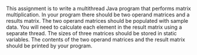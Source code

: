 This assignment is to write a multithread Java program that
performs matrix multiplication. In your program there should be two operand
matrices and a results matrix. The two operand matrices should be populated with
sample data. You will need to calculate each element in the result matrix using a
separate thread. The sizes of three matrices should be stored in static variables. The
contents of the two operand matrices and the result matrix should be printed by
your program.
